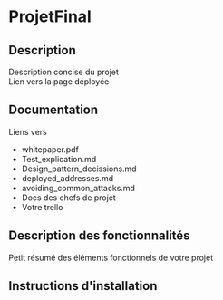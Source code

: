 # ProjetFinal

## Description  
  
Description concise du projet  
Lien vers la page déployée

## Documentation

Liens vers
- whitepaper.pdf
- Test_explication.md
- Design_pattern_decissions.md
- deployed_addresses.md
- avoiding_common_attacks.md  
- Docs des chefs de projet
- Votre trello

## Description des fonctionnalités

Petit résumé des éléments fonctionnels de votre projet

## Instructions d'installation
